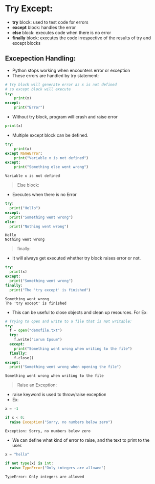 # Try Except:

- **try** block: used to test code for errors
- **except** block: handles the error
- **else** block: executes code when there is no error
- **finally** block: executes the code irrespective of the results of try and except blocks

## Excepection Handling:

- Python stops working when encounters error or exception
- These errors are handled by try statement:

```py
# try block will generate error as x is not defined
# so except block will execute
try:
    print(x)
except:
    print("Error")
```

- Without try block, program will crash and raise error

```py
print(x)
```

- Multiple except block can be defined.

```py
try:
    print(x)
except NameError:
    print("Variable x is not defined")
except:
    print("Something else went wrong")
```

```
Variable x is not defined
```

> Else block:

- Executes when there is no Error

```py
try:
  print("Hello")
except:
  print("Something went wrong")
else:
  print("Nothing went wrong")
```

```
Hello
Nothing went wrong
```

> finally:

- It will always get executed whether try block raises error or not.

```py
try:
  print(x)
except:
  print("Something went wrong")
finally:
  print("The 'try except' is finished")
```

```
Something went wrong
The 'try except' is finished
```

- This can be useful to close objects and clean up resources. For Ex:

```py
# Trying to open and write to a file that is not writable:
try:
  f = open("demofile.txt")
  try:
    f.write("Lorum Ipsum")
  except:
    print("Something went wrong when writing to the file")
  finally:
    f.close()
except:
  print("Something went wrong when opening the file")
```

```
Something went wrong when writing to the file
```

> Raise an Exception:

- raise keyword is used to throw/raise exception
- Ex:

```py
x = -1

if x < 0:
  raise Exception("Sorry, no numbers below zero")

```

```
Exception: Sorry, no numbers below zero
```

- We can define what kind of error to raise, and the text to print to the user.

```py
x = "hello"

if not type(x) is int:
  raise TypeError("Only integers are allowed")
```

```
TypeError: Only integers are allowed
```
